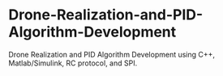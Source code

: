 # Drone-Realization-and-PID-Algorithm-Development
Drone Realization and PID Algorithm Development using C++, Matlab/Simulink, RC protocol, and SPI.
